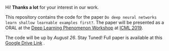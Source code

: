 Hi! **Thanks a lot** for your interest in our work. 

This repository contains the code for the paper `Do deep neural networks learn shallow learnable examples first?`. 
The paper will be presented as a ORAL at the [Deep Learning Phenomenon Workshop](http://deep-phenomena.org/) at [ICML 2019](https://icml.cc/).


The code will be up by *August 26*. Stay Tuned! 
Full paper is available at this [Google Drive Link](https://drive.google.com/open?id=150VZUEFmv2hwMLk7ZT4szdyznp6h7FNf) .
